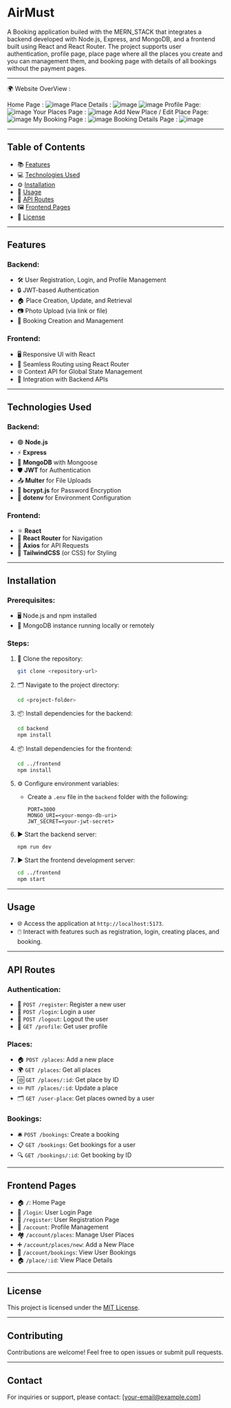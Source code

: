 # AirMust

A Booking application builed with the MERN_STACK that integrates a backend developed with Node.js, Express, and MongoDB, and a frontend built using React and React Router. The project supports user authentication, profile page, place page where all the places you create and you can management them, and booking page with details of all bookings without the payment pages.

---

🌍 Website OverView :

Home Page :
![image](https://github.com/user-attachments/assets/0ec760c1-5ad7-41d7-8fdb-8185f9b12be0)
Place Details :
![image](https://github.com/user-attachments/assets/f87aba8c-763d-4433-b09e-5169d2088ed7)
![image](https://github.com/user-attachments/assets/eea19026-4eca-40b3-a72a-2303c3fb884c)
Profile Page:
![image](https://github.com/user-attachments/assets/3543111b-d92f-419c-927c-393294df9563)
Your Places Page :
![image](https://github.com/user-attachments/assets/20b11fe3-62bf-47e9-82fe-8124c26e75b1)
Add New Place / Edit Place Page:
![image](https://github.com/user-attachments/assets/ce33ac37-641f-4165-95d4-2153679eba89)
My Booking Page :
![image](https://github.com/user-attachments/assets/404c55ce-068f-4aeb-9d18-0971df33790c)
Booking Details Page :
![image](https://github.com/user-attachments/assets/fca3e761-1afb-4a0a-8f2b-f9e1d4efdd22)

---

## Table of Contents

- 📚 [Features](#features)
- 💻 [Technologies Used](#technologies-used)
- ⚙️ [Installation](#installation)
- 🚀 [Usage](#usage)
- 📡 [API Routes](#api-routes)
- 🖼️ [Frontend Pages](#frontend-pages)
- 📜 [License](#license)

---

## Features

### Backend:

- 🛠️ User Registration, Login, and Profile Management
- 🔒 JWT-based Authentication
- 🏠 Place Creation, Update, and Retrieval
- 📷 Photo Upload (via link or file)
- 📅 Booking Creation and Management

### Frontend:

- 🖥️ Responsive UI with React
- 🔄 Seamless Routing using React Router
- 🌐 Context API for Global State Management
- 🔗 Integration with Backend APIs

---

## Technologies Used

### Backend:

- 🟢 **Node.js**
- ⚡ **Express**
- 🍃 **MongoDB** with Mongoose
- 🛡️ **JWT** for Authentication
- 📤 **Multer** for File Uploads
- 🔑 **bcrypt.js** for Password Encryption
- 🌱 **dotenv** for Environment Configuration

### Frontend:

- ⚛️ **React**
- 🚏 **React Router** for Navigation
- 📡 **Axios** for API Requests
- 🎨 **TailwindCSS** (or CSS) for Styling

---

## Installation

### Prerequisites:

- 🖥️ Node.js and npm installed
- 🍃 MongoDB instance running locally or remotely

### Steps:

1. 📂 Clone the repository:

   ```bash
   git clone <repository-url>
   ```

2. 🗂️ Navigate to the project directory:

   ```bash
   cd <project-folder>
   ```

3. 📦 Install dependencies for the backend:

   ```bash
   cd backend
   npm install
   ```

4. 📦 Install dependencies for the frontend:

   ```bash
   cd ../frontend
   npm install
   ```

5. ⚙️ Configure environment variables:

   - Create a `.env` file in the `backend` folder with the following:
     ```
     PORT=3000
     MONGO_URI=<your-mongo-db-uri>
     JWT_SECRET=<your-jwt-secret>
     ```

6. ▶️ Start the backend server:

   ```bash
   npm run dev
   ```

7. ▶️ Start the frontend development server:
   ```bash
   cd ../frontend
   npm start
   ```

---

## Usage

- 🌐 Access the application at `http://localhost:5173`.
- 🖱️ Interact with features such as registration, login, creating places, and booking.

---

## API Routes

### Authentication:

- 📝 `POST /register`: Register a new user
- 🔑 `POST /login`: Login a user
- 🚪 `POST /logout`: Logout the user
- 👤 `GET /profile`: Get user profile

### Places:

- 🏠 `POST /places`: Add a new place
- 🌍 `GET /places`: Get all places
- 🆔 `GET /places/:id`: Get place by ID
- ✏️ `PUT /places/:id`: Update a place
- 🗂️ `GET /user-place`: Get places owned by a user

### Bookings:

- 🛎️ `POST /bookings`: Create a booking
- 📋 `GET /bookings`: Get bookings for a user
- 🔍 `GET /bookings/:id`: Get booking by ID

---

## Frontend Pages

- 🏠 `/`: Home Page
- 🔑 `/login`: User Login Page
- 📝 `/register`: User Registration Page
- 👤 `/account`: Profile Management
- 🏘️ `/account/places`: Manage User Places
- ➕ `/account/places/new`: Add a New Place
- 📖 `/account/bookings`: View User Bookings
- 🏠 `/place/:id`: View Place Details

---

## License

This project is licensed under the [MIT License](LICENSE).

---

## Contributing

Contributions are welcome! Feel free to open issues or submit pull requests.

---

## Contact

For inquiries or support, please contact: [your-email@example.com]
